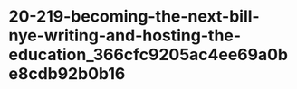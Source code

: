 # 20-219-becoming-the-next-bill-nye-writing-and-hosting-the-education_366cfc9205ac4ee69a0be8cdb92b0b16